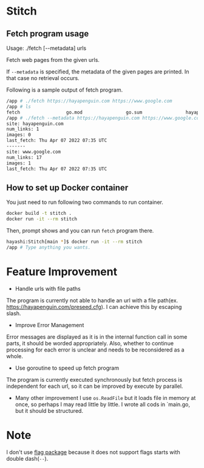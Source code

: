 # Stitch

## Fetch program usage
Usage: ./fetch [--metadata] urls

Fetch web pages from the given urls.

If `--metadata` is specified, the metadata of the given pages are printed. In that case no retrieval occurs. 

Following is a sample output of fetch program.

```bash
/app # ./fetch https://hayapenguin.com https://www.google.com
/app # ls
fetch                 go.mod                go.sum                hayapenguin.com.html  main.go               main_test.go          www.google.com.html
/app # ./fetch --metadata https://hayapenguin.com https://www.google.com
site: hayapenguin.com
num_links: 1
images: 0
last_fetch: Thu Apr 07 2022 07:35 UTC 
-------
site: www.google.com
num_links: 17
images: 1
last_fetch: Thu Apr 07 2022 07:35 UTC 
```

## How to set up Docker container
You just need to run following two commands to run container.

```bash
docker build -t stitch .
docker run -it --rm stitch
```

Then, prompt shows and you can run `fetch` program there.

```bash
hayashi:Stitch[main *]$ docker run -it --rm stitch
/app # Type anything you wants.
```

# Feature Improvement
- Handle urls with file paths

The program is currently not able to handle an url with a file path(ex. https://hayapenguin.com/preseed.cfg). I can achieve this by escaping slash. 

- Improve Error Management

Error messages are displayed as it is in the internal function call in some parts, it should be worded appropriately.
Also, whether to continue processing for each error is unclear and needs to be reconsidered as a whole.

- Use goroutine to speed up fetch program

The program is currently executed synchronously but fetch process is independent for each url, so it can be improved by execute by parallel.

- Many other improvement
I use `os.ReadFile` but it loads file in memory at once, so perhaps I may read little by little. 
I wrote all cods in `main.go, but it should be structured.

# Note
I don't use [flag package](https://pkg.go.dev/flag) because it does not support flags starts with double dash(`--`).
